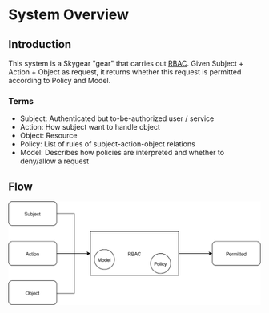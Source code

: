 # System Overview

## Introduction

This system is a Skygear "gear" that carries out [RBAC](https://en.wikipedia.org/wiki/Role-based_access_control). Given Subject + Action + Object as request, it returns whether this request is permitted according to Policy and Model.

### Terms

- Subject: Authenticated but to-be-authorized user / service
- Action: How subject want to handle object
- Object: Resource 
- Policy: List of rules of subject-action-object relations
- Model: Describes how policies are interpreted and whether to deny/allow a request

## Flow
![I/O](/doc/diagrams/input-output.svg)
